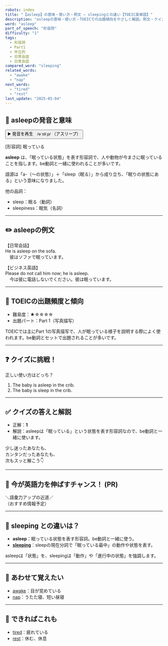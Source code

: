 ```yaml
---
robots: index
title: "【asleep】の意味・使い方・例文 ― sleepingとの違い【TOEIC英単語】"
description: "asleepの意味・使い方・TOEICでの出題傾向をやさしく解説。例文・クイズ付きでsleepingとの違いもわかりやすく学べます。"
word: "asleep"
part_of_speech: "形容詞"
difficulty: "1"
tags:
  - 形容詞
  - Part1
  - 中立的
  - 日常会話
  - 日常会話
compared_word: "sleeping"
related_words:
  - "awake"
  - "nap"
next_words:
  - "tired"
  - "rest"
last_update: "2025-05-04"
---
```


## 🔰 asleepの発音と意味

<button class="play-audio" onclick="playTTS('asleep')">
  <span class="play-audio-main">
    ▶️ 発音を再生　/əˈsliːp/
  </span>
  <span class="play-audio-sub">
    （アスリープ）
  </span>
</button>

[形容詞] 眠っている

**asleep** は、「眠っている状態」を表す形容詞で、人や動物が今まさに眠っていることを指します。be動詞と一緒に使われることが多いです。

語源は「a-（～の状態）」＋「sleep（眠る）」から成り立ち、「眠りの状態にある」という意味になりました。

他の品詞：  
- sleep：眠る（動詞）
- sleepiness：眠気（名詞）

---

## ✏️ asleepの例文

【日常会話】  
He is asleep on the sofa.  
　彼はソファで眠っています。

【ビジネス英語】  
Please do not call him now; he is asleep.  
　今は彼に電話しないでください。彼は眠っています。

---

## 🎯 TOEICの出題頻度と傾向

- 難易度：★☆☆☆☆
- 出題パート：Part 1（写真描写）

TOEICでは主にPart 1の写真描写で、人が眠っている様子を説明する際によく使われます。be動詞とセットで出題されることが多いです。

---

## ❓ クイズに挑戦！

正しい使い方はどっち？

1. The baby is asleep in the crib.  
2. The baby is sleep in the crib.

---

## ✅ クイズの答えと解説

- 正解：**1**
- 解説：asleepは「眠っている」という状態を表す形容詞なので、be動詞と一緒に使います。

少し迷ったあなたも、  
カンタンだったあなたも、  
次もスッと解こう👇️

---

## 🚀 今が英語力を伸ばすチャンス！ (PR)

<div class="info-center">
＼語彙力アップの近道／<br>  
（おすすめ情報予定）
</div>

---

## 🤔  sleeping との違いは？

- **asleep**：眠っている状態を表す形容詞。be動詞と一緒に使う。
- **[sleeping](/word/sleeping)**：sleepの現在分詞で「眠っている最中」の動作や状態を表す。

asleepは「状態」を、sleepingは「動作」や「進行中の状態」を強調します。

---

## 🧩 あわせて覚えたい

- [awake](/word/awake)：目が覚めている
- [nap](/word/nap)：うたた寝、短い昼寝

---

## 📖 できればこれも

- [tired](/word/tired)：疲れている
- [rest](/word/rest)：休む、休息

<!-- cvid: aid27_bid48 -->
